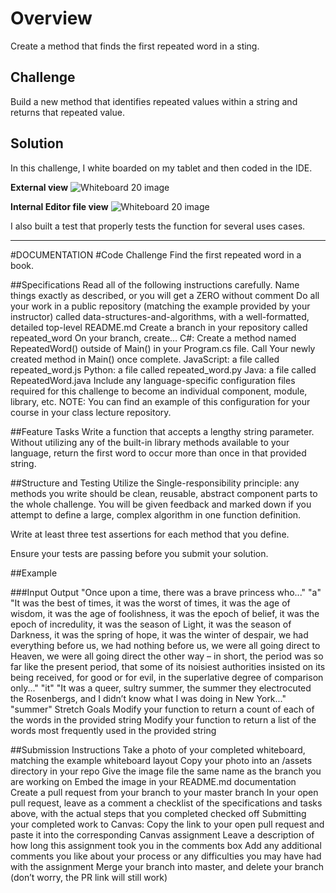 # Overview

Create a method that finds the first repeated word in a sting.

## Challenge
Build a new method that  identifies repeated values within a string and returns that repeated value.

## Solution
In this challenge, I white boarded on my tablet and then coded in the IDE.


**External view**
![Whiteboard 20 image](https://github.com/FavoredFortune/data-structures-and-algorithms/blob/master/assets/Whiteboard20.png)

**Internal Editor file view**
![Whiteboard 20 image](/Users/sooz/codefellows/401Java/data-structures-and-algorithms/assets/Whiteboard20.png)

I also built a test that properly tests the function for several uses cases.

---------------------- 

#DOCUMENTATION
#Code Challenge
Find the first repeated word in a book.

##Specifications
Read all of the following instructions carefully. Name things exactly as described, or you will get a ZERO without comment
Do all your work in a public repository (matching the example provided by your instructor) called data-structures-and-algorithms, with a well-formatted, detailed top-level README.md
Create a branch in your repository called repeated_word
On your branch, create…
C#: Create a method named RepeatedWord() outside of Main() in your Program.cs file. Call Your newly created method in Main() once complete.
JavaScript: a file called repeated_word.js
Python: a file called repeated_word.py
Java: a file called RepeatedWord.java
Include any language-specific configuration files required for this challenge to become an individual component, module, library, etc.
NOTE: You can find an example of this configuration for your course in your class lecture repository.


##Feature Tasks
Write a function that accepts a lengthy string parameter.
Without utilizing any of the built-in library methods available to your language, return the first word to occur more than once in that provided string.


##Structure and Testing
Utilize the Single-responsibility principle: any methods you write should be clean, reusable, abstract component parts to the whole challenge. You will be given feedback and marked down if you attempt to define a large, complex algorithm in one function definition.

Write at least three test assertions for each method that you define.

Ensure your tests are passing before you submit your solution.

##Example

###Input	                Output
"Once upon a time, there was a brave princess who..."	"a"
"It was the best of times, it was the worst of times, it was the age of wisdom, it was the age of foolishness, it was the epoch of belief, it was the epoch of incredulity, it was the season of Light, it was the season of Darkness, it was the spring of hope, it was the winter of despair, we had everything before us, we had nothing before us, we were all going direct to Heaven, we were all going direct the other way – in short, the period was so far like the present period, that some of its noisiest authorities insisted on its being received, for good or for evil, in the superlative degree of comparison only..."	"it"
"It was a queer, sultry summer, the summer they electrocuted the Rosenbergs, and I didn’t know what I was doing in New York..."	"summer"
Stretch Goals
Modify your function to return a count of each of the words in the provided string
Modify your function to return a list of the words most frequently used in the provided string


##Submission Instructions
Take a photo of your completed whiteboard, matching the example whiteboard layout
Copy your photo into an /assets directory in your repo
Give the image file the same name as the branch you are working on
Embed the image in your README.md documentation
Create a pull request from your branch to your master branch
In your open pull request, leave as a comment a checklist of the specifications and tasks above, with the actual steps that you completed checked off
Submitting your completed work to Canvas:
Copy the link to your open pull request and paste it into the corresponding Canvas assignment
Leave a description of how long this assignment took you in the comments box
Add any additional comments you like about your process or any difficulties you may have had with the assignment
Merge your branch into master, and delete your branch (don’t worry, the PR link will still work)